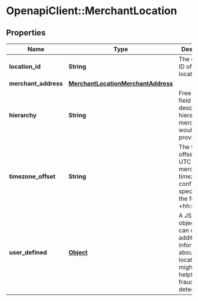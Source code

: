 # OpenapiClient::MerchantLocation

## Properties
Name | Type | Description | Notes
------------ | ------------- | ------------- | -------------
**location_id** | **String** | The unique ID of this location. | [optional] 
**merchant_address** | [**MerchantLocationMerchantAddress**](MerchantLocationMerchantAddress.md) |  | [optional] 
**hierarchy** | **String** | Free-text field to describe a hierarchy the merchant would like to provide. | [optional] 
**timezone_offset** | **String** | The timezone offset from UTC to the merchants timezone configuration, specified in the format +hh:mm. | [optional] 
**user_defined** | [**Object**](.md) | A JSON object that can carry any additional information about the location that might be helpful for fraud detection. | [optional] 



